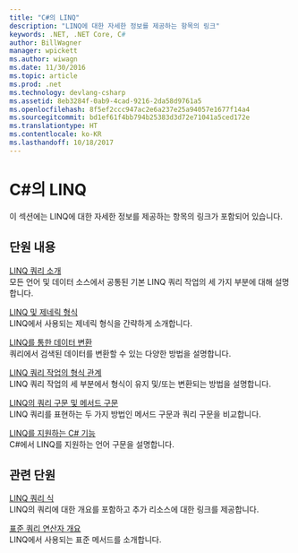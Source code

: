 ```yaml
---
title: "C#의 LINQ"
description: "LINQ에 대한 자세한 정보를 제공하는 항목의 링크"
keywords: .NET, .NET Core, C#
author: BillWagner
manager: wpickett
ms.author: wiwagn
ms.date: 11/30/2016
ms.topic: article
ms.prod: .net
ms.technology: devlang-csharp
ms.assetid: 8eb3284f-0ab9-4cad-9216-2da58d9761a5
ms.openlocfilehash: 8f5ef2ccc947ac2e6a237e25a94057e1677f14a4
ms.sourcegitcommit: bd1ef61f4bb794b25383d3d72e71041a5ced172e
ms.translationtype: HT
ms.contentlocale: ko-KR
ms.lasthandoff: 10/18/2017
---
```

# <a name="linq-in-c"></a>C#의 LINQ
이 섹션에는 LINQ에 대한 자세한 정보를 제공하는 항목의 링크가 포함되어 있습니다.  
  
## <a name="in-this-section"></a>단원 내용  
 [LINQ 쿼리 소개](../programming-guide/concepts/linq/introduction-to-linq-queries.md)  
 모든 언어 및 데이터 소스에서 공통된 기본 LINQ 쿼리 작업의 세 가지 부분에 대해 설명합니다.  
  
 [LINQ 및 제네릭 형식](../programming-guide/concepts/linq/linq-and-generic-types.md)  
 LINQ에서 사용되는 제네릭 형식을 간략하게 소개합니다.  
  
 [LINQ를 통한 데이터 변환](../programming-guide/concepts/linq/data-transformations-with-linq.md)  
 쿼리에서 검색된 데이터를 변환할 수 있는 다양한 방법을 설명합니다.  
  
 [LINQ 쿼리 작업의 형식 관계](../programming-guide/concepts/linq/type-relationships-in-linq-query-operations.md)  
 LINQ 쿼리 작업의 세 부분에서 형식이 유지 및/또는 변환되는 방법을 설명합니다.  
  
 [LINQ의 쿼리 구문 및 메서드 구문](../programming-guide/concepts/linq/query-syntax-and-method-syntax-in-linq.md)  
 LINQ 쿼리를 표현하는 두 가지 방법인 메서드 구문과 쿼리 구문을 비교합니다.  
  
 [LINQ를 지원하는 C# 기능](../programming-guide/concepts/linq/features-that-support-linq.md)  
 C#에서 LINQ를 지원하는 언어 구문을 설명합니다.  
   
## <a name="related-sections"></a>관련 단원  
 [LINQ 쿼리 식](../programming-guide/linq-query-expressions/index.md)  
 LINQ의 쿼리에 대한 개요를 포함하고 추가 리소스에 대한 링크를 제공합니다.  
  
 [표준 쿼리 연산자 개요](../programming-guide/concepts/linq/standard-query-operators-overview.md)  
 LINQ에서 사용되는 표준 메서드를 소개합니다.  
  
